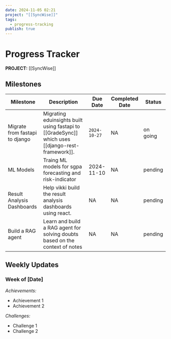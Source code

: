 ```yaml
---
date: 2024-11-05 02:21
project: "[[SyncWise]]"
tags:
  - progress-tracking
publish: true
---
```

# Progress Tracker

**PROJECT:** [[SyncWise]]

## Milestones

| Milestone                      | Description                                                                                      | Due Date     | Completed Date | Status   |
| ------------------------------ | ------------------------------------------------------------------------------------------------ | ------------ | -------------- | -------- |
| Migrate from fastapi to django | Migrating eduinsights built using fastapi to [[GradeSync]] which uses [[django-rest-framework]]. | `2024-10-27` | NA             | on going |
| ML Models                      | Traing ML models for sgpa forecasting and risk-indicator                                         | 2024-11-10   | NA             | pending  |
| Result Analysis Dashboards     | Help vikki build the result analysis dashboards using react.                                     | NA           | NA             | pending  |
| Build a RAG agent              | Learn and build a RAG agent for solving doubts based on the context of notes                     | NA           | NA             | pending  |

## Weekly Updates 
### Week of [Date] 
*Achievements:* 
- Achievement 1 
- Achievement 2 

*Challenges:* 
- Challenge 1 
- Challenge 2